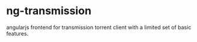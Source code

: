 # ng-transmission

angularjs frontend for transmission torrent client with a limited set of basic features.
